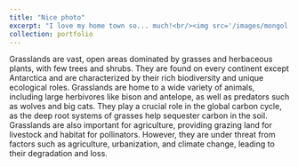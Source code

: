 ```yaml
---
title: "Nice photo"
excerpt: "I love my home town so... much!<br/><img src='/images/mongol.jpeg'>"
collection: portfolio
---
```


Grasslands are vast, open areas dominated by grasses and herbaceous plants, with few trees and shrubs. They are found on every continent except Antarctica and are characterized by their rich biodiversity and unique ecological roles. Grasslands are home to a wide variety of animals, including large herbivores like bison and antelope, as well as predators such as wolves and big cats. They play a crucial role in the global carbon cycle, as the deep root systems of grasses help sequester carbon in the soil. Grasslands are also important for agriculture, providing grazing land for livestock and habitat for pollinators. However, they are under threat from factors such as agriculture, urbanization, and climate change, leading to their degradation and loss.
